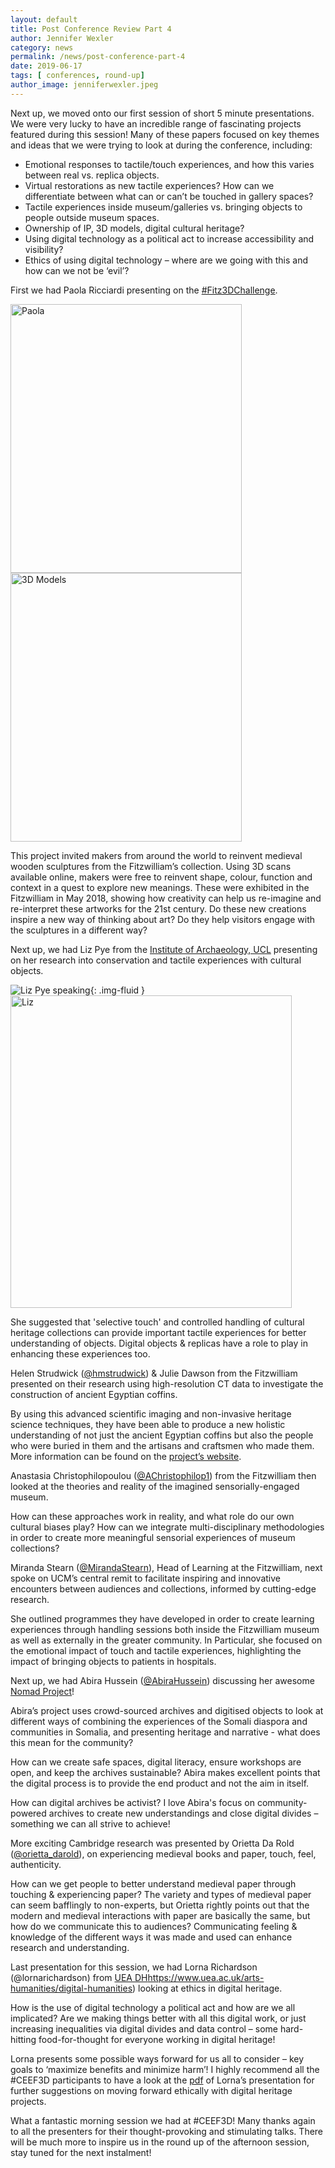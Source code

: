 ```yaml
---
layout: default
title: Post Conference Review Part 4
author: Jennifer Wexler
category: news
permalink: /news/post-conference-part-4
date: 2019-06-17
tags: [ conferences, round-up]
author_image: jenniferwexler.jpeg
---
```


Next up, we moved onto our first session of short 5 minute presentations. We were very lucky to have an incredible range of fascinating projects featured during this session!  Many of these papers focused on key themes and ideas that we were trying to look at during the conference, including:

* Emotional responses to tactile/touch experiences, and how this varies between real vs. replica objects.
* Virtual restorations as new tactile experiences?
How can we differentiate between what can or can’t be touched in gallery spaces?
* Tactile experiences inside museum/galleries vs. bringing objects to people outside museum spaces.
* Ownership of IP, 3D models, digital cultural heritage?
* Using digital technology as a political act to increase accessibility and visibility?
* Ethics of using digital technology – where are we going with this and how can we not be ‘evil’?

First we had Paola Ricciardi presenting on the [#Fitz3DChallenge](https://www.fitzmuseum.cam.ac.uk/fitz3d-challenge-making-meaning-how-creative-can-you-be).

<img src="/images/conference/PaolaRicciardi1.JPG" alt="Paola" title="Paola Ricciardi presenting" width="370" height="430" /> <img src="/images/conference/PaolaRicciardi2.JPG" alt="3D Models" title="Fitz3DChallenge" width="370" height="430" />

This project invited makers from around the world to reinvent medieval wooden sculptures from the Fitzwilliam’s collection. Using 3D scans available online, makers were free to reinvent shape, colour, function and context in a quest to explore new meanings. These were exhibited in the Fitzwilliam in May 2018, showing how creativity can help us re-imagine and re-interpret these artworks for the 21st century. Do these new creations inspire a new way of thinking about art? Do they help visitors engage with the sculptures in a different way?

Next up, we had Liz Pye from the [Institute of Archaeology, UCL](https://www.ucl.ac.uk/archaeology/) presenting on her research into conservation and tactile experiences with cultural objects.

![Liz Pye speaking](/images/conference/LizPye.JPG){: .img-fluid }
<img src="/images/conference/LizPye.JPG" alt="Liz" title="Liz Pye speaking" width="450" height="500" />

She suggested that 'selective touch' and controlled handling of cultural heritage collections can provide important tactile experiences for better understanding of objects. Digital objects & replicas have a role to play in enhancing these experiences too.

Helen Strudwick ([@hmstrudwick](https://twitter.com/hmstrudwick)) & Julie Dawson from the Fitzwilliam presented on their research using high-resolution CT data to investigate the construction of ancient Egyptian coffins.


By using this advanced scientific imaging and non-invasive heritage science techniques, they have been able to produce a new holistic understanding of not just the ancient Egyptian coffins but also the people who were buried in them and the artisans and craftsmen who made them. More information can be found on the [project’s website](https://egyptiancoffins.org/).

Anastasia Christophilopoulou ([@AChristophilop1](https://twitter.com/AChristophilop1)) from the Fitzwilliam then looked at the theories and reality of the imagined sensorially-engaged museum.

How can these approaches work in reality, and what role do our own cultural biases play? How can we integrate multi-disciplinary methodologies in order to create more meaningful sensorial experiences of museum collections?

Miranda Stearn ([@MirandaStearn](https://twitter.com/MirandaStearn)), Head of Learning at the Fitzwilliam, next spoke on UCM’s central remit to facilitate inspiring and innovative encounters between audiences and collections, informed by cutting-edge research.


She outlined programmes they have developed in order to create learning experiences through handling sessions both inside the Fitzwilliam museum as well as externally in the greater community. In Particular, she focused on the emotional impact of touch and tactile experiences, highlighting the impact of bringing objects to patients in hospitals.

Next up, we had Abira Hussein ([@AbiraHussein](https://twitter.com/AbiraHussein)) discussing her awesome [Nomad Project](https://nomad-project.co.uk/)!

Abira’s project uses crowd-sourced archives and digitised objects to look at different ways of combining the experiences of the Somali diaspora and communities in Somalia, and presenting heritage and narrative - what does this mean for the community?

How can we create safe spaces, digital literacy, ensure workshops are open, and keep the archives sustainable? Abira makes excellent points that the digital process is to provide the end product and not the aim in itself.

How can digital archives be activist? I love Abira's focus on community-powered archives to create new understandings and close digital divides – something we can all strive to achieve!

More exciting Cambridge research was presented by Orietta Da Rold ([@orietta_darold](https://twitter.com/orietta_darold)), on experiencing medieval books and paper, touch, feel, authenticity.

How can we get people to better understand medieval paper through touching & experiencing paper? The variety and types of medieval paper can seem bafflingly to non-experts, but Orietta rightly points out that the modern and medieval interactions with paper are basically the same, but how do we communicate this to audiences? Communicating feeling & knowledge of the different ways it was made and used can enhance research and understanding.

Last presentation for this session, we had Lorna Richardson (@lornarichardson) from [UEA DH](link: )https://www.uea.ac.uk/arts-humanities/digital-humanities) looking at ethics in digital heritage.

How is the use of digital technology a political act and how are we all implicated? Are we making things better with all this digital work, or just increasing inequalities via digital divides and data control – some hard-hitting food-for-thought for everyone working in digital heritage!


Lorna presents some possible ways forward for us all to consider – key goals to ‘maximize benefits and minimize harm’! I highly recommend all the #CEEF3D participants to have a look at the [pdf](https://drive.google.com/file/d/1rdEWMfppA1I0aGON-1_Qab1ouCWAspso/view) of Lorna’s presentation for further suggestions on moving forward ethically with digital heritage projects.

What a fantastic morning session we had at #CEEF3D! Many thanks again to all the presenters for their thought-provoking and stimulating talks. There will be much more to inspire us in the round up of the afternoon session, stay tuned for the next instalment!
